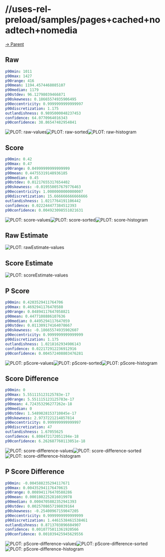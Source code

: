 
# //uses-rel-preload/samples/pages+cached+noadtech+nomedia

[→ Parent](../..)


## Raw


```yaml
p90min: 1011
p90max: 1427
p90range: 416
p90mean: 1194.4574468085107
p90median: 1179
p90stdev: 96.12798039466871
p90skewness: 0.18665574935906495
p90eccentricity: 0.9999999999999997
p90discretization: 1.175
outlandishness: 0.9895000048237453
confidence: 64.0770964016343
p90confidence: 38.86547482954841

```

![PLOT: raw-values](./raw/values.svg)![PLOT: raw-sorted](./raw/sorted.svg)![PLOT: raw-histogram](./raw/histogram.svg)
## Score


```yaml
p90min: 0.42
p90max: 0.47
p90range: 0.04999999999999999
p90mean: 0.44755319148936185
p90median: 0.45
p90stdev: 0.01217655317654402
p90skewness: -0.019550057679776463
p90eccentricity: 1.0000000000000007
p90discretization: 15.666666666666666
outlandishness: 1.0217764191106442
confidence: 0.022244477384512393
p90confidence: 0.004923098551021631

```

![PLOT: score-values](./score/values.svg)![PLOT: score-sorted](./score/sorted.svg)![PLOT: score-histogram](./score/histogram.svg)
## Raw Estimate

![PLOT: rawEstimate-values](./rawEstimate/values.svg)
## Score Estimate

![PLOT: scoreEstimate-values](./scoreEstimate/values.svg)
## P Score


```yaml
p90min: 0.4203529411764706
p90max: 0.4692941176470588
p90range: 0.04894117647058821
p90mean: 0.4477108886107636
p90median: 0.4495294117647059
p90stdev: 0.011309174164078667
p90skewness: -0.18665574935902607
p90eccentricity: 0.9999999999999999
p90discretization: 1.175
outlandishness: 1.0218162934906143
confidence: 0.022172912236912916
p90confidence: 0.004572408803476281

```

![PLOT: pScore-values](./pScore/values.svg)![PLOT: pScore-sorted](./pScore/sorted.svg)![PLOT: pScore-histogram](./pScore/histogram.svg)
## Score Difference


```yaml
p90min: 0
p90max: 5.551115123125783e-17
p90range: 5.551115123125783e-17
p90mean: 4.724353296277262e-18
p90median: 0
p90stdev: 1.5489828153710845e-17
p90skewness: 2.9737221214857814
p90eccentricity: 0.999999999999997
p90discretization: 47
outlandishness: 1.67055625
confidence: 6.808472172051194e-18
p90confidence: 6.262687760113051e-18

```

![PLOT: score-difference-values](./score-difference/values.svg)![PLOT: score-difference-sorted](./score-difference/sorted.svg)![PLOT: score-difference-histogram](./score-difference/histogram.svg)
## P Score Difference


```yaml
p90min: -0.004588235294117671
p90max: 0.004352941176470615
p90range: 0.008941176470588286
p90mean: 0.0001802252816019978
p90median: 0.0004705882352941393
p90stdev: 0.0025708657198039164
p90skewness: -0.25400967159047205
p90eccentricity: 0.9999999999999999
p90discretization: 1.4461538461538461
outlandishness: 0.8713703896604907
confidence: 0.0010775011361920566
p90confidence: 0.001039425945629556

```

![PLOT: pScore-difference-values](./pScore-difference/values.svg)![PLOT: pScore-difference-sorted](./pScore-difference/sorted.svg)![PLOT: pScore-difference-histogram](./pScore-difference/histogram.svg)